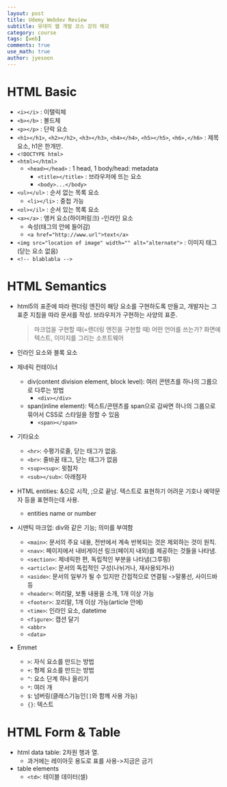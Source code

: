 ```yaml
---
layout: post
title: Udemy Webdev Review
subtitle: 유데미 웹 개발 코스 강의 메모
category: course
tags: [web]
comments: true
use_math: true
author: jyesoon
---
```

# HTML Basic
- `<i></i>` : 이탤릭체
- `<b></b>` : 볼드체
- `<p></p>` : 단락 요소
- `<h1></h1>`, `<h2></h2>`, `<h3></h3>`, `<h4></h4>`, `<h5></h5>`, `<h6>,</h6>` : 제목 요소, h1은 한개만.
- `<!DOCTYPE html>`
- `<html></html>`
  - `<head></head>` : 1 head, 1 body/head: metadata
    - `<title></title>` : 브라우저에 뜨는 요소
    - `<body>...</body>`
- `<ul></ul>` : 순서 없는 목록 요소 
  - `<li></li>` : 중첩 가능
- `<ol></il>` : 순서 있는 목록 요소
- `<a></a>` : 앵커 요소(하이퍼링크) -인라인 요소
  + 속성(태그의 안에 들어감)
  - `<a href="http://www.url">text</a>`
- `<img src="location of image" width="" alt="alternate">` : 이미지 태그(닫는 요소 없음)
- `<!-- blablabla -->`

# HTML Semantics
- html5의 표준에 따라 렌더링 엔진이 해당 요소를 구현하도록 만들고,
  개발자는 그 표준 지침을 따라 문서를 작성.
  브라우저가 구현하는 사양의 표준.
  > 마크업을 구현할 때(=렌더링 엔진을 구현할 때) 어떤 언어를 쓰는가?
  > 화면에 텍스트, 이미지를 그리는 소프트웨어

- 인라인 요소와 블록 요소
- 제네릭 컨테이너
  - div(content division element, block level): 여러 콘텐츠를 하나의 그룹으로 다루는 방법
    - `<div></div>`
  - span(inline element): 텍스트/콘텐츠를 span으로 감싸면 하나의 그룹으로 묶어서 CSS로 스타일을 정할 수 있음
    - `<span></span>`
- 기타요소    
  - `<hr>`: 수평가로줄, 닫는 태그가 없음.
  - `<br>`: 줄바꿈 태그, 닫는 태그가 없음
  - `<sup><sup>`: 윗첨자
  - `<sub></sub>`: 아래첨자

- HTML entities: &으로 시작, ;으로 끝남. 텍스트로 표현하기 어려운 기호나 예약문자 등을 표현하는데 사용.
  - entities name or number

- 시맨틱 마크업: div와 같은 기능; 의미를 부여함
  - `<main>`: 문서의 주요 내용, 전반에서 계속 반복되는 것은 제외하는 것이 원칙.
  - `<nav>`: 페이지에서 내비게이션 링크(페이지 내외)를 제공하는 것들을 나타냄.
  - `<section>`: 제네릭한 편, 독립적인 부분을 나타냄(그루핑)
  - `<article>`: 문서의 독립적인 구성(나뉘거나, 재사용되거나)
  - `<aside>`: 문서의 일부가 될 수 있지만 간접적으로 연결됨 ->말풍선, 사이드바 등
  - `<header>`: 머리말, 보통 내용을 소개, 1개 이상 가능
  - `<footer>`: 꼬리말, 1개 이상 가능(article 안에)
  - `<time>`: 인라인 요소, datetime
  - `<figure>`: 캡션 달기
  - `<abbr>`
  - `<data>`

- Emmet
  - `>`: 자식 요소를 만드는 방법
  - `+`: 형제 요소를 만드는 방법
  - `^`: 요소 단계 하나 올리기
  - `*`: 여러 개
  - `$`: 넘버링(클래스기능인`[]`와 함께 사용 가능)
  - `{}`: 텍스트

# HTML Form & Table
- html data table: 2차원 행과 열.
  - 과거에는 레이아웃 용도로 표를 사용->지금은 금기
- table elements
  - `<td>`: 테이블 데이터(셀)